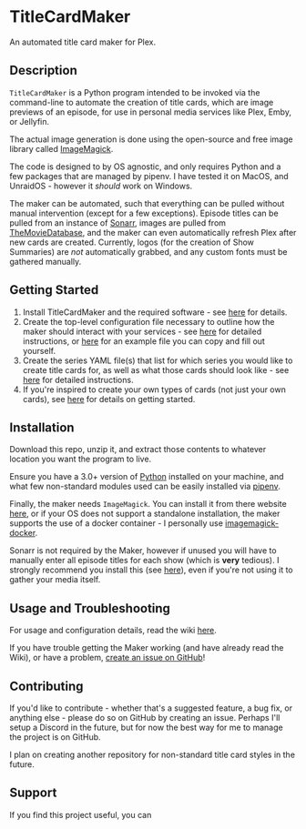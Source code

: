 # TitleCardMaker
An automated title card maker for Plex.

## Description

`TitleCardMaker` is a Python program intended to be invoked via the command-line to automate the creation of title cards, which are image previews of an episode, for use in personal media services like Plex, Emby, or Jellyfin.

The actual image generation is done using the open-source and free image library called [ImageMagick](https://imagemagick.org/). 

The code is designed to by OS agnostic, and only requires Python and a few packages that are managed by pipenv. I have tested it on MacOS, and UnraidOS - however it _should_ work on Windows.

The maker can be automated, such that everything can be pulled without manual intervention (except for a few exceptions). Episode titles can be pulled from an instance of [Sonarr](https://sonarr.tv/), images are pulled from [TheMovieDatabase](https://www.themoviedb.org/), and the maker can even automatically refresh Plex after new cards are created. Currently, logos (for the creation of Show Summaries) are _not_ automatically grabbed, and any custom fonts must be gathered manually.

## Getting Started

1. Install TitleCardMaker and the required software - see [here]() for details.
2. Create the top-level configuration file necessary to outline how the maker should interact with your services - see [here](https://github.com/CollinHeist/TitleCardMaker/wiki#configuring-the-titlecardmaker) for detailed instructions, or [here](https://github.com/CollinHeist/TitleCardMaker/wiki#complete-example) for an example file you can copy and fill out yourself.
3. Create the series YAML file(s) that list for which series you would like to create title cards for, as well as what those cards should look like - see [here]() for detailed instructions.
4. If you're inspired to create your own types of cards (not just your own cards), see [here](https://github.com/CollinHeist/TitleCardMaker/wiki/Custom-Card-Types#creating-a-custom-card-type) for details on getting started.

## Installation

Download this repo, unzip it, and extract those contents to whatever location you want the program to live.

Ensure you have a 3.0+ version of [Python](https://www.python.org/) installed on your machine, and what few non-standard modules used can be easily installed via [pipenv](https://pypi.org/project/pipenv/).

Finally, the maker needs `ImageMagick`. You can install it from there website [here](https://imagemagick.org/), or if your OS does not support a standalone installation, the maker supports the use of a docker container - I personally use [imagemagick-docker](https://hub.docker.com/r/dpokidov/imagemagick/#!).

Sonarr is not required by the Maker, however if unused you will have to manually enter all episode titles for each show (which is __very__ tedious). I strongly recommend you install this (see [here](https://sonarr.tv/)), even if you're not using it to gather your media itself.

## Usage and Troubleshooting
For usage and configuration details, read the wiki [here](https://github.com/CollinHeist/TitleCardMaker/wiki).

If you have trouble getting the Maker working (and have already read the Wiki), or have a problem, [create an issue on GitHub](https://github.com/CollinHeist/TitleCardMaker/issues/new)!

## Contributing
If you'd like to contribute - whether that's a suggested feature, a bug fix, or anything else - please do so on GitHub by creating an issue. Perhaps I'll setup a Discord in the future, but for now the best way for me to manage the project is on GitHub.

I plan on creating another repository for non-standard title card styles in the future.

## Support
If you find this project useful, you can 
